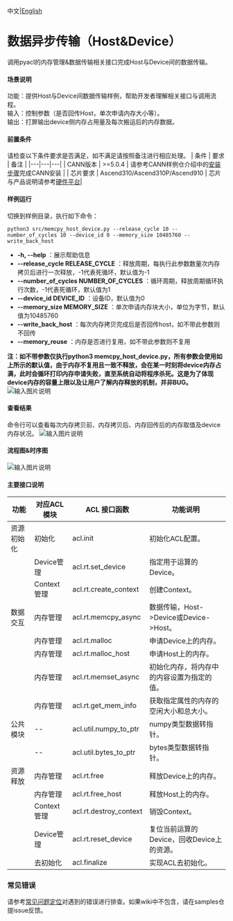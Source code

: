中文|[English](./README.md)
# 数据异步传输（Host&Device）
调用pyacl的内存管理&数据传输相关接口完成Host与Device间的数据传输。

#### 场景说明
功能：提供Host与Device间数据传输样例，帮助开发者理解相关接口与调用流程。    
输入：控制参数（是否回传Host，单次申请内存大小等）。    
输出：打屏输出device侧内存占用量及每次搬运后的内存数据。  

#### 前置条件
请检查以下条件要求是否满足，如不满足请按照备注进行相应处理。
| 条件 | 要求 | 备注 |
|---|---|---|
| CANN版本 | >=5.0.4 | 请参考CANN样例仓介绍中的[安装步骤](https://gitee.com/ascend/samples#%E5%AE%89%E8%A3%85)完成CANN安装 |
| 芯片要求 | Ascend310/Ascend310P/Ascend910 | 芯片与产品说明请参考[硬件平台](https://ascend.huawei.com/zh/#/hardware/product)|

#### 样例运行
切换到样例目录，执行如下命令：
```
python3 src/memcpy_host_device.py --release_cycle 10 --number_of_cycles 10 --device_id 0 --memory_size 10485760 --write_back_host
```
-  **-h, --help**                             ：展示帮助信息
-  **--release_cycle RELEASE_CYCLE**          ：释放周期，每执行此参数数量次内存拷贝后进行一次释放，-1代表死循环，默认值为-1
-  **--number_of_cycles NUMBER_OF_CYCLES**    ：循环周期，释放周期循环执行次数，-1代表死循环，默认值为1
-  **--device_id DEVICE_ID**                  ：设备ID，默认值为0
-  **--memory_size MEMORY_SIZE**              ：单次申请内存块大小，单位为字节，默认值为10485760
-  **--write_back_host**                      ：每次内存拷贝完成后是否回传host，如不带此参数则不回传
-  **--memory_reuse**                         ：内存是否进行复用，如不带此参数则不复用

**注：如不带参数仅执行python3 memcpy_host_device.py，所有参数会使用如上所示的默认值，由于内存不复用且一致不释放，会在某一时刻将device内存占满，此时会循环打印内存申请失败，直至系统自动将程序杀死。这是为了体现device内存的容量上限以及让用户了解内存释放的机制，并非BUG。**
![输入图片说明](../../../picture/memcpy_host_device_python_1.png)

#### 查看结果
命令行可以查看每次内存拷贝前、内存拷贝后、内存回传后的内存取值及device内存状况。
![输入图片说明](../../../picture/memcpy_host_device_python_2.png)

#### 流程图&时序图
![输入图片说明](../../../picture/memcpy_host_device_python_3.jpg)

#### 主要接口说明

| 功能                | 对应ACL模块        | ACL 接口函数                      | 功能说明                                |
|--------------------|-------------------|-----------------------------------|----------------------------------------|
| 资源初始化          | 初始化             | acl.init                          | 初始化ACL配置。                         |
|                    | Device管理         | acl.rt.set_device                 | 指定用于运算的Device。                  |
|                    | Context管理        | acl.rt.create_context             | 创建Context。                          |
| 数据交互            | 内存管理            | acl.rt.memcpy_async                | 数据传输，Host->Device或Device->Host。  |
|                    | 内存管理            | acl.rt.malloc                    | 申请Device上的内存。                    |
|                    | 内存管理            | acl.rt.malloc_host               | 申请Host上的内存。                      |
|                    | 内存管理            | acl.rt.memset_async               | 初始化内存，将内存中的内容设置为指定的值。 |
|                    | 内存管理            | acl.rt.get_mem_info              | 获取指定属性的内存的空闲大小和总大小。     |
| 公共模块            | --                 | acl.util.numpy_to_ptr            | numpy类型数据转指针。                    |
|                    | --                 | acl.util.bytes_to_ptr            | bytes类型数据转指针。                    |
| 资源释放            | 内存管理            | acl.rt.free                      | 释放Device上的内存。                     |
|                    | 内存管理            | acl.rt.free_host                 | 释放Host上的内存。                       |
|                    | Context管理         | acl.rt.destroy_context           | 销毁Context。                           |
|                    | Device管理          | acl.rt.reset_device              | 复位当前运算的Device，回收Device上的资源。 |
|                    | 去初始化            | acl.finalize                     | 实现ACL去初始化。                        |

### 常见错误
请参考[常见问题定位](https://gitee.com/ascend/samples/wikis/%E5%B8%B8%E8%A7%81%E9%97%AE%E9%A2%98%E5%AE%9A%E4%BD%8D/%E4%BB%8B%E7%BB%8D)对遇到的错误进行排查。如果wiki中不包含，请在samples仓提issue反馈。